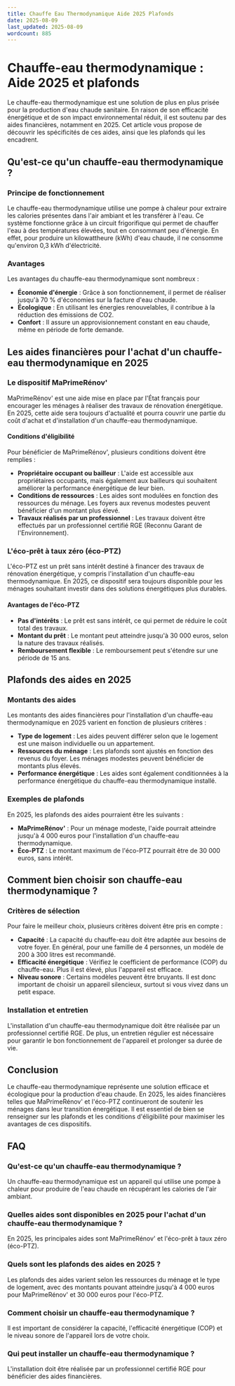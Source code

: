 ```yaml
---
title: Chauffe Eau Thermodynamique Aide 2025 Plafonds
date: 2025-08-09
last_updated: 2025-08-09
wordcount: 885
---
```


# Chauffe-eau thermodynamique : Aide 2025 et plafonds

Le chauffe-eau thermodynamique est une solution de plus en plus prisée pour la production d'eau chaude sanitaire. En raison de son efficacité énergétique et de son impact environnemental réduit, il est soutenu par des aides financières, notamment en 2025. Cet article vous propose de découvrir les spécificités de ces aides, ainsi que les plafonds qui les encadrent.

## Qu'est-ce qu'un chauffe-eau thermodynamique ?

### Principe de fonctionnement

Le chauffe-eau thermodynamique utilise une pompe à chaleur pour extraire les calories présentes dans l'air ambiant et les transférer à l'eau. Ce système fonctionne grâce à un circuit frigorifique qui permet de chauffer l'eau à des températures élevées, tout en consommant peu d'énergie. En effet, pour produire un kilowattheure (kWh) d'eau chaude, il ne consomme qu'environ 0,3 kWh d'électricité.

### Avantages

Les avantages du chauffe-eau thermodynamique sont nombreux :

- **Économie d'énergie** : Grâce à son fonctionnement, il permet de réaliser jusqu'à 70 % d'économies sur la facture d'eau chaude.
- **Écologique** : En utilisant les énergies renouvelables, il contribue à la réduction des émissions de CO2.
- **Confort** : Il assure un approvisionnement constant en eau chaude, même en période de forte demande.

## Les aides financières pour l'achat d'un chauffe-eau thermodynamique en 2025

### Le dispositif MaPrimeRénov'

MaPrimeRénov' est une aide mise en place par l'État français pour encourager les ménages à réaliser des travaux de rénovation énergétique. En 2025, cette aide sera toujours d'actualité et pourra couvrir une partie du coût d'achat et d'installation d'un chauffe-eau thermodynamique.

#### Conditions d'éligibilité

Pour bénéficier de MaPrimeRénov', plusieurs conditions doivent être remplies :

- **Propriétaire occupant ou bailleur** : L'aide est accessible aux propriétaires occupants, mais également aux bailleurs qui souhaitent améliorer la performance énergétique de leur bien.
- **Conditions de ressources** : Les aides sont modulées en fonction des ressources du ménage. Les foyers aux revenus modestes peuvent bénéficier d'un montant plus élevé.
- **Travaux réalisés par un professionnel** : Les travaux doivent être effectués par un professionnel certifié RGE (Reconnu Garant de l'Environnement).

### L'éco-prêt à taux zéro (éco-PTZ)

L'éco-PTZ est un prêt sans intérêt destiné à financer des travaux de rénovation énergétique, y compris l'installation d'un chauffe-eau thermodynamique. En 2025, ce dispositif sera toujours disponible pour les ménages souhaitant investir dans des solutions énergétiques plus durables.

#### Avantages de l'éco-PTZ

- **Pas d'intérêts** : Le prêt est sans intérêt, ce qui permet de réduire le coût total des travaux.
- **Montant du prêt** : Le montant peut atteindre jusqu'à 30 000 euros, selon la nature des travaux réalisés.
- **Remboursement flexible** : Le remboursement peut s'étendre sur une période de 15 ans.

## Plafonds des aides en 2025

### Montants des aides

Les montants des aides financières pour l'installation d'un chauffe-eau thermodynamique en 2025 varient en fonction de plusieurs critères :

- **Type de logement** : Les aides peuvent différer selon que le logement est une maison individuelle ou un appartement.
- **Ressources du ménage** : Les plafonds sont ajustés en fonction des revenus du foyer. Les ménages modestes peuvent bénéficier de montants plus élevés.
- **Performance énergétique** : Les aides sont également conditionnées à la performance énergétique du chauffe-eau thermodynamique installé.

### Exemples de plafonds

En 2025, les plafonds des aides pourraient être les suivants :

- **MaPrimeRénov'** : Pour un ménage modeste, l'aide pourrait atteindre jusqu'à 4 000 euros pour l'installation d'un chauffe-eau thermodynamique.
- **Éco-PTZ** : Le montant maximum de l'éco-PTZ pourrait être de 30 000 euros, sans intérêt.

## Comment bien choisir son chauffe-eau thermodynamique ?

### Critères de sélection

Pour faire le meilleur choix, plusieurs critères doivent être pris en compte :

- **Capacité** : La capacité du chauffe-eau doit être adaptée aux besoins de votre foyer. En général, pour une famille de 4 personnes, un modèle de 200 à 300 litres est recommandé.
- **Efficacité énergétique** : Vérifiez le coefficient de performance (COP) du chauffe-eau. Plus il est élevé, plus l'appareil est efficace.
- **Niveau sonore** : Certains modèles peuvent être bruyants. Il est donc important de choisir un appareil silencieux, surtout si vous vivez dans un petit espace.

### Installation et entretien

L'installation d'un chauffe-eau thermodynamique doit être réalisée par un professionnel certifié RGE. De plus, un entretien régulier est nécessaire pour garantir le bon fonctionnement de l'appareil et prolonger sa durée de vie.

## Conclusion

Le chauffe-eau thermodynamique représente une solution efficace et écologique pour la production d'eau chaude. En 2025, les aides financières telles que MaPrimeRénov' et l'éco-PTZ continueront de soutenir les ménages dans leur transition énergétique. Il est essentiel de bien se renseigner sur les plafonds et les conditions d'éligibilité pour maximiser les avantages de ces dispositifs.

## FAQ

### Qu'est-ce qu'un chauffe-eau thermodynamique ?

Un chauffe-eau thermodynamique est un appareil qui utilise une pompe à chaleur pour produire de l'eau chaude en récupérant les calories de l'air ambiant.

### Quelles aides sont disponibles en 2025 pour l'achat d'un chauffe-eau thermodynamique ?

En 2025, les principales aides sont MaPrimeRénov' et l'éco-prêt à taux zéro (éco-PTZ).

### Quels sont les plafonds des aides en 2025 ?

Les plafonds des aides varient selon les ressources du ménage et le type de logement, avec des montants pouvant atteindre jusqu'à 4 000 euros pour MaPrimeRénov' et 30 000 euros pour l'éco-PTZ.

### Comment choisir un chauffe-eau thermodynamique ?

Il est important de considérer la capacité, l'efficacité énergétique (COP) et le niveau sonore de l'appareil lors de votre choix.

### Qui peut installer un chauffe-eau thermodynamique ?

L'installation doit être réalisée par un professionnel certifié RGE pour bénéficier des aides financières.